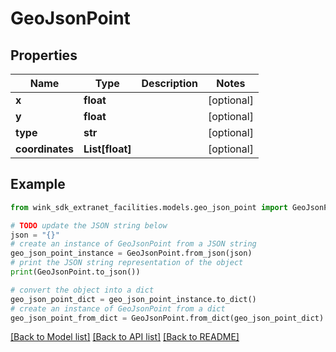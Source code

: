 # GeoJsonPoint


## Properties

Name | Type | Description | Notes
------------ | ------------- | ------------- | -------------
**x** | **float** |  | [optional] 
**y** | **float** |  | [optional] 
**type** | **str** |  | [optional] 
**coordinates** | **List[float]** |  | [optional] 

## Example

```python
from wink_sdk_extranet_facilities.models.geo_json_point import GeoJsonPoint

# TODO update the JSON string below
json = "{}"
# create an instance of GeoJsonPoint from a JSON string
geo_json_point_instance = GeoJsonPoint.from_json(json)
# print the JSON string representation of the object
print(GeoJsonPoint.to_json())

# convert the object into a dict
geo_json_point_dict = geo_json_point_instance.to_dict()
# create an instance of GeoJsonPoint from a dict
geo_json_point_from_dict = GeoJsonPoint.from_dict(geo_json_point_dict)
```
[[Back to Model list]](../README.md#documentation-for-models) [[Back to API list]](../README.md#documentation-for-api-endpoints) [[Back to README]](../README.md)


